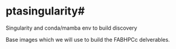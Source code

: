 # ptasingularity#
Singularity and conda/mamba env to build discovery

Base images which we will use to build the FABHPCc delverables.